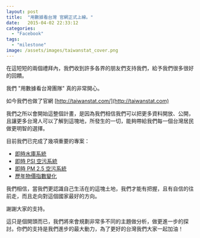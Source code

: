 ```yaml
---
layout: post
title:  "用數據看台灣 官網正式上線。"
date:   2015-04-02 22:33:12
categories: 
  - "Facebook"
tags: 
  - "milestone"
image: /assets/images/taiwanstat_cover.png
---
```

在這短短的兩個禮拜內，我們收到許多各界的朋友們支持我們，給予我們很多很好的回饋。

我們 "用數據看台灣團隊" 真的非常開心。

如今我們也做了官網 [http://taiwanstat.com/](http://taiwanstat.com)

我們之所以會開始這整個計畫，是因為我們相信我們可以把更多資料開放、公開，且讓更多台灣人可以了解到這塊地，所發生的一切，能夠帶給我們每一個台灣居民做更明智的選擇。

目前我們已完成了幾項重要的專案：

  - [即時水庫系統](http://water.taiwanstat.com/)
  - [即時 PSI 空污系統](http://real.taiwanstat.com/air)
  - [即時 PM 2.5 空污系統](http://real.taiwanstat.com/pm2.5/)
  - [歷年物價指數變化](http://long.taiwanstat.com/price)

我們相信，當我們更認識自己生活在的這塊土地，我們才能有把握，且有自信的往前走，而且走向對這個國家最好的方向。

謝謝大家的支持。

這只是個開頭而已，我們將來會規劃非常多不同的主題做分析，做更進一步的探討。你們的支持是我們進步的最大動力，為了更好的台灣我們大家一起加油！


